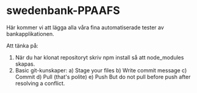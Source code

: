 # swedenbank-PPAAFS

Här kommer vi att lägga alla våra fina automatiserade tester av bankapplikationen.

Att tänka på:
1) När du har klonat repositoryt skriv npm install så att node_modules skapas.
2) Basic git-kunskaper: a) Stage your files b) Write commit message c) Commit d) Pull (that's polite)  e) Push
   But do not pull before push after resolving a conflict.
